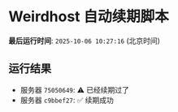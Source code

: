 # Weirdhost 自动续期脚本

**最后运行时间**: `2025-10-06 10:27:16` (北京时间)

## 运行结果

- 服务器 `75050649`: ⚠️ 已经续期过了
- 服务器 `c9bbef27`: ✅ 续期成功
